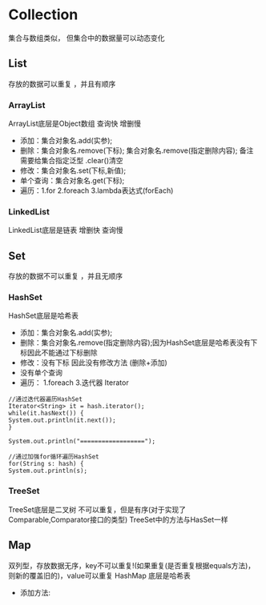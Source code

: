 # Collection
集合与数组类似， 但集合中的数据量可以动态变化
## List 
存放的数据可以重复 ，并且有顺序
### ArrayList
ArrayList底层是Object数组 查询快 增删慢
* 添加：集合对象名.add(实参);
* 删除：集合对象名.remove(下标); 集合对象名.remove(指定删除内容); 备注 需要给集合指定泛型 .clear()清空
* 修改：集合对象名.set(下标,新值);
* 单个查询：集合对象名.get(下标);
* 遍历：1.for 2.foreach 3.lambda表达式(forEach)
### LinkedList
LinkedList底层是链表 增删快 查询慢

## Set
存放的数据不可以重复 ，并且无顺序
### HashSet
HashSet底层是哈希表
* 添加：集合对象名.add(实参);
* 删除：集合对象名.remove(指定删除内容);因为HashSet底层是哈希表没有下标因此不能通过下标删除 
* 修改：没有下标 因此没有修改方法 (删除+添加)
* 没有单个查询
* 遍历： 1.foreach 3.迭代器 Iterator
 ```
//通过迭代器遍历HashSet
Iterator<String> it = hash.iterator();
while(it.hasNext()) {
System.out.println(it.next());
}
 
System.out.println("==================");
 
//通过加强for循环遍历HashSet
for(String s: hash) {
System.out.println(s);
 ```
### TreeSet
TreeSet底层是二叉树 不可以重复，但是有序(对于实现了Comparable,Comparator接口的类型)
TreeSet中的方法与HasSet一样
## Map
双列型，存放数据无序，key不可以重复!(如果重复(是否重复根据equals方法)，则新的覆盖旧的)，value可以重复
HashMap 底层是哈希表
* 添加方法:
 